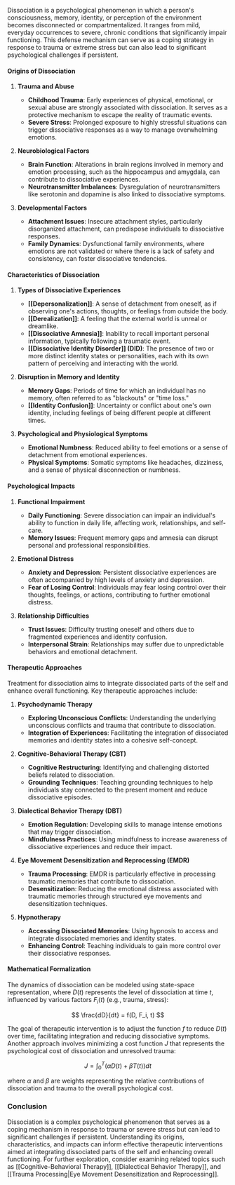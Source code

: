 Dissociation is a psychological phenomenon in which a person's consciousness, memory, identity, or perception of the environment becomes disconnected or compartmentalized. It ranges from mild, everyday occurrences to severe, chronic conditions that significantly impair functioning. This defense mechanism can serve as a coping strategy in response to trauma or extreme stress but can also lead to significant psychological challenges if persistent.

#### Origins of Dissociation

1. **Trauma and Abuse**
   - **Childhood Trauma**: Early experiences of physical, emotional, or sexual abuse are strongly associated with dissociation. It serves as a protective mechanism to escape the reality of traumatic events.
   - **Severe Stress**: Prolonged exposure to highly stressful situations can trigger dissociative responses as a way to manage overwhelming emotions.

2. **Neurobiological Factors**
   - **Brain Function**: Alterations in brain regions involved in memory and emotion processing, such as the hippocampus and amygdala, can contribute to dissociative experiences.
   - **Neurotransmitter Imbalances**: Dysregulation of neurotransmitters like serotonin and dopamine is also linked to dissociative symptoms.

3. **Developmental Factors**
   - **Attachment Issues**: Insecure attachment styles, particularly disorganized attachment, can predispose individuals to dissociative responses.
   - **Family Dynamics**: Dysfunctional family environments, where emotions are not validated or where there is a lack of safety and consistency, can foster dissociative tendencies.

#### Characteristics of Dissociation

1. **Types of Dissociative Experiences**
   - **[[Depersonalization]]**: A sense of detachment from oneself, as if observing one's actions, thoughts, or feelings from outside the body.
   - **[[Derealization]]**: A feeling that the external world is unreal or dreamlike.
   - **[[Dissociative Amnesia]]**: Inability to recall important personal information, typically following a traumatic event.
   - **[[Dissociative Identity Disorder]] (DID)**: The presence of two or more distinct identity states or personalities, each with its own pattern of perceiving and interacting with the world.

2. **Disruption in Memory and Identity**
   - **Memory Gaps**: Periods of time for which an individual has no memory, often referred to as "blackouts" or "time loss."
   - **[[Identity Confusion]]**: Uncertainty or conflict about one's own identity, including feelings of being different people at different times.

3. **Psychological and Physiological Symptoms**
   - **Emotional Numbness**: Reduced ability to feel emotions or a sense of detachment from emotional experiences.
   - **Physical Symptoms**: Somatic symptoms like headaches, dizziness, and a sense of physical disconnection or numbness.

#### Psychological Impacts

1. **Functional Impairment**
   - **Daily Functioning**: Severe dissociation can impair an individual's ability to function in daily life, affecting work, relationships, and self-care.
   - **Memory Issues**: Frequent memory gaps and amnesia can disrupt personal and professional responsibilities.

2. **Emotional Distress**
   - **Anxiety and Depression**: Persistent dissociative experiences are often accompanied by high levels of anxiety and depression.
   - **Fear of Losing Control**: Individuals may fear losing control over their thoughts, feelings, or actions, contributing to further emotional distress.

3. **Relationship Difficulties**
   - **Trust Issues**: Difficulty trusting oneself and others due to fragmented experiences and identity confusion.
   - **Interpersonal Strain**: Relationships may suffer due to unpredictable behaviors and emotional detachment.

#### Therapeutic Approaches

Treatment for dissociation aims to integrate dissociated parts of the self and enhance overall functioning. Key therapeutic approaches include:

1. **Psychodynamic Therapy**
   - **Exploring Unconscious Conflicts**: Understanding the underlying unconscious conflicts and trauma that contribute to dissociation.
   - **Integration of Experiences**: Facilitating the integration of dissociated memories and identity states into a cohesive self-concept.

2. **Cognitive-Behavioral Therapy (CBT)**
   - **Cognitive Restructuring**: Identifying and challenging distorted beliefs related to dissociation.
   - **Grounding Techniques**: Teaching grounding techniques to help individuals stay connected to the present moment and reduce dissociative episodes.

3. **Dialectical Behavior Therapy (DBT)**
   - **Emotion Regulation**: Developing skills to manage intense emotions that may trigger dissociation.
   - **Mindfulness Practices**: Using mindfulness to increase awareness of dissociative experiences and reduce their impact.

4. **Eye Movement Desensitization and Reprocessing (EMDR)**
   - **Trauma Processing**: EMDR is particularly effective in processing traumatic memories that contribute to dissociation.
   - **Desensitization**: Reducing the emotional distress associated with traumatic memories through structured eye movements and desensitization techniques.

5. **Hypnotherapy**
   - **Accessing Dissociated Memories**: Using hypnosis to access and integrate dissociated memories and identity states.
   - **Enhancing Control**: Teaching individuals to gain more control over their dissociative responses.

#### Mathematical Formalization

The dynamics of dissociation can be modeled using state-space representation, where $D(t)$ represents the level of dissociation at time $t$, influenced by various factors $F_i(t)$ (e.g., trauma, stress):

$$
\frac{dD}{dt} = f(D, F_i, t)
$$

The goal of therapeutic intervention is to adjust the function $f$ to reduce $D(t)$ over time, facilitating integration and reducing dissociative symptoms. Another approach involves minimizing a cost function $J$ that represents the psychological cost of dissociation and unresolved trauma:

$$
J = \int_{0}^{T} \left( \alpha D(t) + \beta T(t) \right) dt
$$

where $\alpha$ and $\beta$ are weights representing the relative contributions of dissociation and trauma to the overall psychological cost.

### Conclusion

Dissociation is a complex psychological phenomenon that serves as a coping mechanism in response to trauma or severe stress but can lead to significant challenges if persistent. Understanding its origins, characteristics, and impacts can inform effective therapeutic interventions aimed at integrating dissociated parts of the self and enhancing overall functioning. For further exploration, consider examining related topics such as [[Cognitive-Behavioral Therapy]], [[Dialectical Behavior Therapy]], and [[Trauma Processing|Eye Movement Desensitization and Reprocessing]].